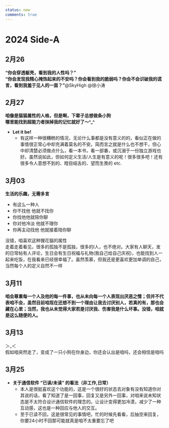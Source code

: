 ```yaml
---
status: new
comments: true
---
```

# **2024 Side-A**

## 2月26
**“你会穿透躯壳，看到我的人性吗？”**  
**“你会发现我精心掩饰起来的不安吗？你会看到我的脆弱吗？你会不会识破我的谎言，看到我羞于见人的一面？”**@SkyHigh @徐小涛

## 2月27
**咱像是猫猫属性的人格，但是啊，下辈子总想做条小狗**  
**哪里能找到超能力者抹掉我的记忆就好了～^_^**  

- **Let it be!**  
    - 有这样一种很糟糕的情况，无论什么事都是没有意义的的，看似正在做的事情很正常心中却充满着莫名的不安。简而言之就是什么也不想干，但心中却清楚必须做点什么，看一本书，看一部番，或沉溺于一份独立游戏也好。虽然说如此，但如何定义生活/人生是有意义的呢！很多很多吧！还有很多令人意想不到的、瞠目结舌的、望而生畏的 etc.

## 3月03
**生活的乐趣，无需多言**

- 有这么一种人
- 你不找他 他就不找你
- 你找他他就陪你聊
- 你对他冷淡 他就不理你
- 你再主动找他 他就接着陪你聊

没错，咱喜欢这种狸花猫的属性  
走着走着看见，很多的孤独不是孤独，很多的I人，也不绝对。大家有人聊天，发的日常帖有人评论，生日会有生日祝福与礼物(我自己给自己庆祝)，也能找到人一起来吃饭，在我看来已经很幸福了。虽然羡慕，但我还是更喜欢更加单调的自己，当然每个人的定义自然不一样

## 3月11
**咱会尊重每一个人及他的每一件事，也从未向每一个人表现出厌恶之情；但并不代表咱不会，虽然目前咱现在还想不到一个理由让我去讨厌别人，若真的有，那也会藏在心里；当然，我也从未觉得大家若是讨厌我、伤害我是什么坏事。没错，咱就是这么随便的人。**

## 3月13
＞_＜  
假如咱突然走了，变成了一只小狗在你身边，你还会认出是咱吗，还会相信是咱吗

## 3月25
- **关于通信软件 “已读/未读” 的看法（非工作,日常）**
    - 本人是很挺喜欢这个功能的，这是一个很好的状态去对象有没有知道你对其说的话，看了知道了是一回事，回复又是另外一回事，对咱来说未知状态是不太符合设计通信软件的理念的。让设计变得更加冷漠，减少了一种互动感，这也是一种回应与他人的交互。  
    - 至于已读不回，这是很常见的事情吧，忙的时候先看看，后抽空来回复，你要24小时不回那可能就真是咱不太重要忘了吧


